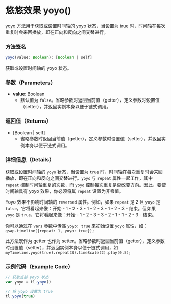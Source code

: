 # 悠悠效果 yoyo()

yoyo 方法用于获取或设置时间轴的 yoyo 状态，当设置为 true 时，时间轴在每次重复时会来回播放，即在正向和反向之间交替进行。

### 方法签名

```typescript
yoyo(value: Boolean): [Boolean | self]
```

获取或设置时间轴的 yoyo 状态。

### 参数（Parameters）

- **value**: Boolean
  - 默认值为 `false`。省略参数时返回当前值（getter），定义参数时设置值（setter），并返回实例本身以便于链式调用。

### 返回值（Returns）

- [Boolean | self]
  - 省略参数时返回当前值（getter），定义参数时设置值（setter），并返回实例本身以便于链式调用。

### 详细信息（Details）

获取或设置时间轴的 `yoyo` 状态，当设置为 `true` 时，时间轴在每次重复时会来回播放，即在正向和反向之间交替进行。`yoyo` 与 `repeat` 属性一起工作，其中 `repeat` 控制时间轴重复的次数，而 `yoyo` 控制每次重复是否改变方向。因此，要使时间轴具有 yoyo 效果，你必须将其 `repeat` 设置为非零值。

Yoyo 效果不影响时间轴的 `reversed` 属性。例如，如果 `repeat` 是 2 且 `yoyo` 是 `false`，它将看起来像：开始 - 1 - 2 - 3 - 1 - 2 - 3 - 1 - 2 - 3 - 结束。但如果 `yoyo` 是 `true`，它将看起来像：开始 - 1 - 2 - 3 - 3 - 2 - 1 - 1 - 2 - 3 - 结束。

你可以通过在 `vars` 参数中传递 `yoyo: true` 来初始设置 `yoyo` 属性，如：`gsap.timeline({repeat: 1, yoyo: true});`

此方法既作为 getter 也作为 setter。省略参数时返回当前值（getter），定义参数时设置值（setter），并返回实例本身以便于链式调用，如 `myTimeline.yoyo(true).repeat(3).timeScale(2).play(0.5);`

### 示例代码（Example Code）

```javascript
// 获取当前 yoyo 状态
var yoyo = tl.yoyo()

// 将 yoyo 设置为 true
tl.yoyo(true)
```
